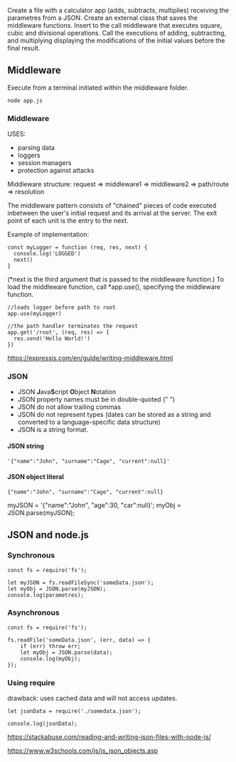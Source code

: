 
Create a file with a calculator app (adds, subtracts, multiplies) receiving the parametres from a JSON. Create an external class that saves the middleware functions. Insert to the call middleware that executes square, cubic and divisional operations. Call the executions of adding, subtracting, and multiplying displaying the modifications of the initial values before the final result.


## Middleware

Execute from a terminal initiated within the middleware folder.

```
node app.js

```
### Middleware

USES:
- parsing data
- loggers
- session managers
- protection against attacks

Middleware structure:
request => middleware1 => middleware2 => path/route => resolution

The middleware pattern consists of "chained" pieces of code executed inbetween 
the user's initial request and its arrival at the server. 
The exit point of each unit is the entry to the next.

Example of implementation:
```
const myLogger = function (req, res, next) {
  console.log('LOGGED')
  next()
}
```
(*next is the third argument that is passed to the middleware function.)
To load the middleware function, call *app.use(), specifying the middleware function.
```
//loads logger before path to root
app.use(myLogger)

//the path handler terminates the request
app.get('/root', (req, res) => {
  res.send('Hello World!')
})
```

https://expressjs.com/en/guide/writing-middleware.html

### JSON
- JSON **J**ava**S**cript **O**bject **N**otation
- JSON property names must be in double-quoted (" ")
- JSON do not allow trailing commas
- JSON do not represent types  (dates can be stored as a string and converted to a language-specific data structure)
- JSON is a string format.
#### JSON string
```
'{"name":"John", "surname":"Cage", "current":null}'
```
#### JSON object literal 
```
{"name":"John", "surname":"Cage", "current":null}
```

myJSON = '{"name":"John", "age":30, "car":null}';
myObj = JSON.parse(myJSON);

## JSON and node.js

### Synchronous 
```
const fs = require('fs');

let myJSON = fs.readFileSync('someData.json');
let myObj = JSON.parse(myJSON);
console.log(parametres);
```
### Asynchronous 
```
const fs = require('fs');

fs.readFile('someData.json', (err, data) => {
    if (err) throw err;
    let myObj = JSON.parse(data);
    console.log(myObj);
});
```
### Using require 
drawback: uses cached data and will not access updates.

```
let jsonData = require('./somedata.json');

console.log(jsonData);
```

https://stackabuse.com/reading-and-writing-json-files-with-node-js/

https://www.w3schools.com/js/js_json_objects.asp


